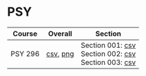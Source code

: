 # PSY

| Course | Overall | Section |
| ------ | ------- | ------- |
| PSY 296 | [csv](https://github.com/UCSD-Historical-Enrollment-Data/2025Spring/blob/main/overall/PSY%20296.csv), [png](https://raw.githubusercontent.com/UCSD-Historical-Enrollment-Data/2025Spring/main/plot_overall/PSY%20296.png) | Section 001: [csv](https://github.com/UCSD-Historical-Enrollment-Data/2025Spring/blob/main/section/PSY%20296_001.csv)<br>Section 002: [csv](https://github.com/UCSD-Historical-Enrollment-Data/2025Spring/blob/main/section/PSY%20296_002.csv)<br>Section 003: [csv](https://github.com/UCSD-Historical-Enrollment-Data/2025Spring/blob/main/section/PSY%20296_003.csv) |
